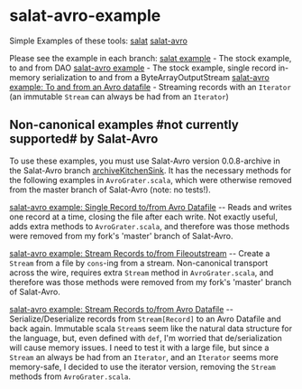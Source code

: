 salat-avro-example
==================

Simple Examples of these tools:
<a href = http://github.com/novus/salat>salat</a>
<a href = https://github.com/T8Webware/salat-avro>salat-avro</a>

Please see the example in each branch:
<a href = https://github.com/julianpeeters/salat-avro-example/tree/salat>salat example</a> - The stock example, to and from DAO
<a href = https://github.com/julianpeeters/salat-avro-example/tree/single-record-in-memory>salat-avro example</a> - The stock example, single record in-memory serialization to and from a ByteArrayOutputStream 
<a href = https://github.com/julianpeeters/salat-avro-example/tree/iterator-to-and-from-avro-datafile>salat-avro example: To and from an Avro datafile</a> - Streaming records with an `Iterator` (an immutable `Stream` can always be had from an `Iterator`)


Non-canonical examples #not currently supported# by Salat-Avro 
------------------------------------------------------------
To use these examples, you must use Salat-Avro version 0.0.8-archive in the Salat-Avro branch <a href = https://github.com/julianpeeters/salat-avro/tree/archiveKitchenSink>archiveKitchenSink</a>. It has the necessary methods for the following examples in `AvroGrater.scala`, which were otherwise removed from the master branch of Salat-Avro (note: no tests!).

<a href = https://github.com/julianpeeters/salat-avro-example/tree/single-record-to-and-from-avro-datafile>salat-avro example: Single Record to/from Avro Datafile</a> -- Reads and writes one record at a time, closing the file after each write. Not exactly useful, adds extra methods to `AvroGrater.scala`, and therefore was those methods were removed from my fork's 'master' branch of Salat-Avro.
 
<a href = https://github.com/julianpeeters/salat-avro-example/tree/stream-to-and-from-fileouputstream>salat-avro example: Stream Records to/from Fileoutstream</a> -- Create a `Stream` from a file by `cons`-ing from a stream. Non-canonical transport across the wire, requires extra `Stream` method in `AvroGrater.scala`, and therefore was those methods were removed from my fork's 'master' branch of Salat-Avro.

<a href = https://github.com/julianpeeters/salat-avro-example/tree/stream-to-and-from-avro-datafile>salat-avro example: Stream Records to/from Avro Datafile</a> -- Serialize/Deserialize records from `Stream[Record]` to an Avro Datafile and back again.  Immutable scala `Stream`s seem like the natural data structure for the language, but, even defined with `def`, I'm worried that de/serialization will cause memory issues. I need to test it with a large file, but since a `Stream` an always be had from an `Iterator`, and an `Iterator` seems more memory-safe, I decided to use the iterator version, removing the `Stream` methods from `AvroGrater.scala`.

